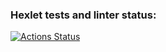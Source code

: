 ### Hexlet tests and linter status:
[![Actions Status](https://github.com/maq7P/js-algorithms-project-lvl1/workflows/hexlet-check/badge.svg)](https://github.com/maq7P/js-algorithms-project-lvl1/actions)